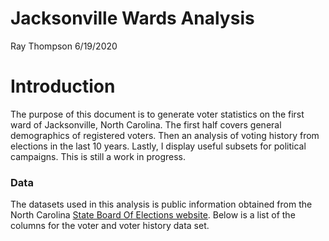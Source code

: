 Jacksonville Wards Analysis
================
Ray Thompson
6/19/2020

Introduction
============

The purpose of this document is to generate voter statistics on the first ward of Jacksonville, North Carolina. The first half covers general demographics of registered voters. Then an analysis of voting history from elections in the last 10 years. Lastly, I display useful subsets for political campaigns. This is still a work in progress.

### Data

The datasets used in this analysis is public information obtained from the North Carolina [State Board Of Elections website](https://dl.ncsbe.gov/). Below is a list of the columns for the voter and voter history data set.
